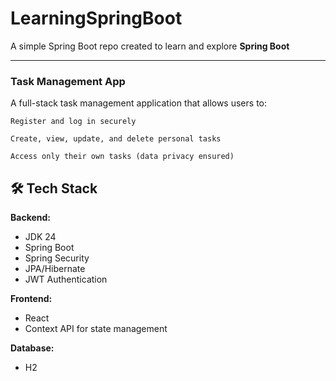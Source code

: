 # LearningSpringBoot

A simple Spring Boot repo created to learn and explore **Spring Boot** 

---

###  Task Management App
 

A full-stack task management application that allows users to:

    Register and log in securely

    Create, view, update, and delete personal tasks

    Access only their own tasks (data privacy ensured)
 
 
## 🛠 Tech Stack

**Backend:**
- JDK 24
- Spring Boot 
- Spring Security
- JPA/Hibernate
- JWT Authentication

**Frontend:**
- React  
- Context API for state management

**Database:**
- H2  

